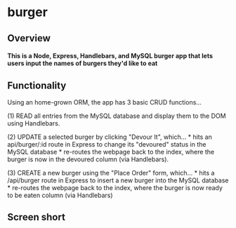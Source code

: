 # burger
## Overview
#### This is a  Node, Express, Handlebars, and MySQL burger app that lets users input the names of burgers they'd like to eat

## Functionality

Using an home-grown ORM, the app has 3 basic CRUD functions...

  (1) READ all entries from the MySQL database and display them to the DOM using Handlebars.
  
  (2) UPDATE a selected burger by clicking "Devour It", which... * hits an api/burger/:id route in Express to change its "devoured"             status in the MySQL database * re-routes the webpage back to the index, where the burger is now in the devoured column (via               Handlebars).
  
  (3) CREATE a new burger using the "Place Order" form, which... * hits a /api/burger route in Express to insert a new burger into           the MySQL database * re-routes the webpage back to the index, where the burger is now ready to be eaten column (via Handlebars)
  
  ## Screen short
